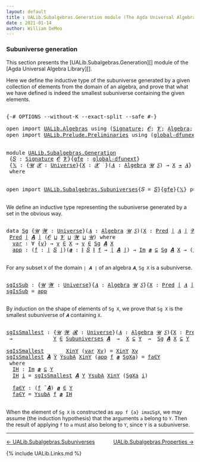 ```yaml
---
layout: default
title : UALib.Subalgebras.Generation module (The Agda Universal Algebra Library)
date : 2021-01-14
author: William DeMeo
---
```


### <a id="subuniverse-generation">Subuniverse generation</a>

This section presents the [UALib.Subalgebras.Generation][] module of the [Agda Universal Algebra Library][].

Here we define the inductive type of the subuniverse generated by a given collection of elements from the domain of an algebra, and prove that what we have defined is indeed the smallest subuniverse containing the given elements.

<pre class="Agda">

<a id="565" class="Symbol">{-#</a> <a id="569" class="Keyword">OPTIONS</a> <a id="577" class="Pragma">--without-K</a> <a id="589" class="Pragma">--exact-split</a> <a id="603" class="Pragma">--safe</a> <a id="610" class="Symbol">#-}</a>

<a id="615" class="Keyword">open</a> <a id="620" class="Keyword">import</a> <a id="627" href="UALib.Algebras.html" class="Module">UALib.Algebras</a> <a id="642" class="Keyword">using</a> <a id="648" class="Symbol">(</a><a id="649" href="UALib.Algebras.Signatures.html#1419" class="Function">Signature</a><a id="658" class="Symbol">;</a> <a id="660" href="universes.html#613" class="Generalizable">𝓞</a><a id="661" class="Symbol">;</a> <a id="663" href="universes.html#617" class="Generalizable">𝓥</a><a id="664" class="Symbol">;</a> <a id="666" href="UALib.Algebras.Algebras.html#781" class="Function">Algebra</a><a id="673" class="Symbol">;</a> <a id="675" href="UALib.Algebras.Algebras.html#3468" class="Function Operator">_↠_</a><a id="678" class="Symbol">)</a>
<a id="680" class="Keyword">open</a> <a id="685" class="Keyword">import</a> <a id="692" href="UALib.Prelude.Preliminaries.html" class="Module">UALib.Prelude.Preliminaries</a> <a id="720" class="Keyword">using</a> <a id="726" class="Symbol">(</a><a id="727" href="MGS-Subsingleton-Theorems.html#3468" class="Function">global-dfunext</a><a id="741" class="Symbol">;</a> <a id="743" href="universes.html#551" class="Postulate">Universe</a><a id="751" class="Symbol">;</a> <a id="753" href="universes.html#758" class="Function Operator">_̇</a><a id="755" class="Symbol">)</a>


<a id="759" class="Keyword">module</a> <a id="766" href="UALib.Subalgebras.Generation.html" class="Module">UALib.Subalgebras.Generation</a>
 <a id="796" class="Symbol">{</a><a id="797" href="UALib.Subalgebras.Generation.html#797" class="Bound">𝑆</a> <a id="799" class="Symbol">:</a> <a id="801" href="UALib.Algebras.Signatures.html#1419" class="Function">Signature</a> <a id="811" href="universes.html#613" class="Generalizable">𝓞</a> <a id="813" href="universes.html#617" class="Generalizable">𝓥</a><a id="814" class="Symbol">}{</a><a id="816" href="UALib.Subalgebras.Generation.html#816" class="Bound">gfe</a> <a id="820" class="Symbol">:</a> <a id="822" href="MGS-Subsingleton-Theorems.html#3468" class="Function">global-dfunext</a><a id="836" class="Symbol">}</a>
 <a id="839" class="Symbol">{</a><a id="840" href="UALib.Subalgebras.Generation.html#840" class="Bound">𝕏</a> <a id="842" class="Symbol">:</a> <a id="844" class="Symbol">{</a><a id="845" href="UALib.Subalgebras.Generation.html#845" class="Bound">𝓤</a> <a id="847" href="UALib.Subalgebras.Generation.html#847" class="Bound">𝓧</a> <a id="849" class="Symbol">:</a> <a id="851" href="universes.html#551" class="Postulate">Universe</a><a id="859" class="Symbol">}{</a><a id="861" href="UALib.Subalgebras.Generation.html#861" class="Bound">X</a> <a id="863" class="Symbol">:</a> <a id="865" href="UALib.Subalgebras.Generation.html#847" class="Bound">𝓧</a> <a id="867" href="universes.html#758" class="Function Operator">̇</a> <a id="869" class="Symbol">}(</a><a id="871" href="UALib.Subalgebras.Generation.html#871" class="Bound">𝑨</a> <a id="873" class="Symbol">:</a> <a id="875" href="UALib.Algebras.Algebras.html#781" class="Function">Algebra</a> <a id="883" href="UALib.Subalgebras.Generation.html#845" class="Bound">𝓤</a> <a id="885" href="UALib.Subalgebras.Generation.html#797" class="Bound">𝑆</a><a id="886" class="Symbol">)</a> <a id="888" class="Symbol">→</a> <a id="890" href="UALib.Subalgebras.Generation.html#861" class="Bound">X</a> <a id="892" href="UALib.Algebras.Algebras.html#3468" class="Function Operator">↠</a> <a id="894" href="UALib.Subalgebras.Generation.html#871" class="Bound">𝑨</a><a id="895" class="Symbol">}</a>
 <a id="898" class="Keyword">where</a>


<a id="906" class="Keyword">open</a> <a id="911" class="Keyword">import</a> <a id="918" href="UALib.Subalgebras.Subuniverses.html" class="Module">UALib.Subalgebras.Subuniverses</a><a id="948" class="Symbol">{</a><a id="949" class="Argument">𝑆</a> <a id="951" class="Symbol">=</a> <a id="953" href="UALib.Subalgebras.Generation.html#797" class="Bound">𝑆</a><a id="954" class="Symbol">}{</a><a id="956" href="UALib.Subalgebras.Generation.html#816" class="Bound">gfe</a><a id="959" class="Symbol">}{</a><a id="961" href="UALib.Subalgebras.Generation.html#840" class="Bound">𝕏</a><a id="962" class="Symbol">}</a> <a id="964" class="Keyword">public</a>

</pre>

We define an inductive type representing the subuniverse generated by a set in the obvious way.

<pre class="Agda">

<a id="1095" class="Keyword">data</a> <a id="Sg"></a><a id="1100" href="UALib.Subalgebras.Generation.html#1100" class="Datatype">Sg</a> <a id="1103" class="Symbol">{</a><a id="1104" href="UALib.Subalgebras.Generation.html#1104" class="Bound">𝓤</a> <a id="1106" href="UALib.Subalgebras.Generation.html#1106" class="Bound">𝓦</a> <a id="1108" class="Symbol">:</a> <a id="1110" href="universes.html#551" class="Postulate">Universe</a><a id="1118" class="Symbol">}(</a><a id="1120" href="UALib.Subalgebras.Generation.html#1120" class="Bound">𝑨</a> <a id="1122" class="Symbol">:</a> <a id="1124" href="UALib.Algebras.Algebras.html#781" class="Function">Algebra</a> <a id="1132" href="UALib.Subalgebras.Generation.html#1104" class="Bound">𝓤</a> <a id="1134" href="UALib.Subalgebras.Generation.html#797" class="Bound">𝑆</a><a id="1135" class="Symbol">)(</a><a id="1137" href="UALib.Subalgebras.Generation.html#1137" class="Bound">X</a> <a id="1139" class="Symbol">:</a> <a id="1141" href="UALib.Relations.Unary.html#1088" class="Function">Pred</a> <a id="1146" href="UALib.Prelude.Preliminaries.html#11659" class="Function Operator">∣</a> <a id="1148" href="UALib.Subalgebras.Generation.html#1120" class="Bound">𝑨</a> <a id="1150" href="UALib.Prelude.Preliminaries.html#11659" class="Function Operator">∣</a> <a id="1152" href="UALib.Subalgebras.Generation.html#1106" class="Bound">𝓦</a><a id="1153" class="Symbol">)</a> <a id="1155" class="Symbol">:</a>
 <a id="1158" href="UALib.Relations.Unary.html#1088" class="Function">Pred</a> <a id="1163" href="UALib.Prelude.Preliminaries.html#11659" class="Function Operator">∣</a> <a id="1165" href="UALib.Subalgebras.Generation.html#1120" class="Bound">𝑨</a> <a id="1167" href="UALib.Prelude.Preliminaries.html#11659" class="Function Operator">∣</a> <a id="1169" class="Symbol">(</a><a id="1170" href="UALib.Subalgebras.Generation.html#811" class="Bound">𝓞</a> <a id="1172" href="Agda.Primitive.html#636" class="Function Operator">⊔</a> <a id="1174" href="UALib.Subalgebras.Generation.html#813" class="Bound">𝓥</a> <a id="1176" href="Agda.Primitive.html#636" class="Function Operator">⊔</a> <a id="1178" href="UALib.Subalgebras.Generation.html#1106" class="Bound">𝓦</a> <a id="1180" href="Agda.Primitive.html#636" class="Function Operator">⊔</a> <a id="1182" href="UALib.Subalgebras.Generation.html#1104" class="Bound">𝓤</a><a id="1183" class="Symbol">)</a> <a id="1185" class="Keyword">where</a>
  <a id="Sg.var"></a><a id="1193" href="UALib.Subalgebras.Generation.html#1193" class="InductiveConstructor">var</a> <a id="1197" class="Symbol">:</a> <a id="1199" class="Symbol">∀</a> <a id="1201" class="Symbol">{</a><a id="1202" href="UALib.Subalgebras.Generation.html#1202" class="Bound">v</a><a id="1203" class="Symbol">}</a> <a id="1205" class="Symbol">→</a> <a id="1207" href="UALib.Subalgebras.Generation.html#1202" class="Bound">v</a> <a id="1209" href="UALib.Relations.Unary.html#2725" class="Function Operator">∈</a> <a id="1211" href="UALib.Subalgebras.Generation.html#1137" class="Bound">X</a> <a id="1213" class="Symbol">→</a> <a id="1215" href="UALib.Subalgebras.Generation.html#1202" class="Bound">v</a> <a id="1217" href="UALib.Relations.Unary.html#2725" class="Function Operator">∈</a> <a id="1219" href="UALib.Subalgebras.Generation.html#1100" class="Datatype">Sg</a> <a id="1222" href="UALib.Subalgebras.Generation.html#1120" class="Bound">𝑨</a> <a id="1224" href="UALib.Subalgebras.Generation.html#1137" class="Bound">X</a>
  <a id="Sg.app"></a><a id="1228" href="UALib.Subalgebras.Generation.html#1228" class="InductiveConstructor">app</a> <a id="1232" class="Symbol">:</a> <a id="1234" class="Symbol">(</a><a id="1235" href="UALib.Subalgebras.Generation.html#1235" class="Bound">f</a> <a id="1237" class="Symbol">:</a> <a id="1239" href="UALib.Prelude.Preliminaries.html#11659" class="Function Operator">∣</a> <a id="1241" href="UALib.Subalgebras.Generation.html#797" class="Bound">𝑆</a> <a id="1243" href="UALib.Prelude.Preliminaries.html#11659" class="Function Operator">∣</a><a id="1244" class="Symbol">)(</a><a id="1246" href="UALib.Subalgebras.Generation.html#1246" class="Bound">𝒂</a> <a id="1248" class="Symbol">:</a> <a id="1250" href="UALib.Prelude.Preliminaries.html#11740" class="Function Operator">∥</a> <a id="1252" href="UALib.Subalgebras.Generation.html#797" class="Bound">𝑆</a> <a id="1254" href="UALib.Prelude.Preliminaries.html#11740" class="Function Operator">∥</a> <a id="1256" href="UALib.Subalgebras.Generation.html#1235" class="Bound">f</a> <a id="1258" class="Symbol">→</a> <a id="1260" href="UALib.Prelude.Preliminaries.html#11659" class="Function Operator">∣</a> <a id="1262" href="UALib.Subalgebras.Generation.html#1120" class="Bound">𝑨</a> <a id="1264" href="UALib.Prelude.Preliminaries.html#11659" class="Function Operator">∣</a><a id="1265" class="Symbol">)</a> <a id="1267" class="Symbol">→</a> <a id="1269" href="UALib.Relations.Unary.html#5327" class="Function Operator">Im</a> <a id="1272" href="UALib.Subalgebras.Generation.html#1246" class="Bound">𝒂</a> <a id="1274" href="UALib.Relations.Unary.html#5327" class="Function Operator">⊆</a> <a id="1276" href="UALib.Subalgebras.Generation.html#1100" class="Datatype">Sg</a> <a id="1279" href="UALib.Subalgebras.Generation.html#1120" class="Bound">𝑨</a> <a id="1281" href="UALib.Subalgebras.Generation.html#1137" class="Bound">X</a> <a id="1283" class="Symbol">→</a> <a id="1285" class="Symbol">(</a><a id="1286" href="UALib.Subalgebras.Generation.html#1235" class="Bound">f</a> <a id="1288" href="UALib.Algebras.Algebras.html#2931" class="Function Operator">̂</a> <a id="1290" href="UALib.Subalgebras.Generation.html#1120" class="Bound">𝑨</a><a id="1291" class="Symbol">)</a> <a id="1293" href="UALib.Subalgebras.Generation.html#1246" class="Bound">𝒂</a> <a id="1295" href="UALib.Relations.Unary.html#2725" class="Function Operator">∈</a> <a id="1297" href="UALib.Subalgebras.Generation.html#1100" class="Datatype">Sg</a> <a id="1300" href="UALib.Subalgebras.Generation.html#1120" class="Bound">𝑨</a> <a id="1302" href="UALib.Subalgebras.Generation.html#1137" class="Bound">X</a>

</pre>

For any subset `X` of the domain `∣ 𝑨 ∣` of an algebra `𝑨`, `Sg X` is a subuniverse.

<pre class="Agda">

<a id="sgIsSub"></a><a id="1417" href="UALib.Subalgebras.Generation.html#1417" class="Function">sgIsSub</a> <a id="1425" class="Symbol">:</a> <a id="1427" class="Symbol">{</a><a id="1428" href="UALib.Subalgebras.Generation.html#1428" class="Bound">𝓤</a> <a id="1430" href="UALib.Subalgebras.Generation.html#1430" class="Bound">𝓦</a> <a id="1432" class="Symbol">:</a> <a id="1434" href="universes.html#551" class="Postulate">Universe</a><a id="1442" class="Symbol">}{</a><a id="1444" href="UALib.Subalgebras.Generation.html#1444" class="Bound">𝑨</a> <a id="1446" class="Symbol">:</a> <a id="1448" href="UALib.Algebras.Algebras.html#781" class="Function">Algebra</a> <a id="1456" href="UALib.Subalgebras.Generation.html#1428" class="Bound">𝓤</a> <a id="1458" href="UALib.Subalgebras.Generation.html#797" class="Bound">𝑆</a><a id="1459" class="Symbol">}{</a><a id="1461" href="UALib.Subalgebras.Generation.html#1461" class="Bound">X</a> <a id="1463" class="Symbol">:</a> <a id="1465" href="UALib.Relations.Unary.html#1088" class="Function">Pred</a> <a id="1470" href="UALib.Prelude.Preliminaries.html#11659" class="Function Operator">∣</a> <a id="1472" href="UALib.Subalgebras.Generation.html#1444" class="Bound">𝑨</a> <a id="1474" href="UALib.Prelude.Preliminaries.html#11659" class="Function Operator">∣</a> <a id="1476" href="UALib.Subalgebras.Generation.html#1430" class="Bound">𝓦</a><a id="1477" class="Symbol">}</a> <a id="1479" class="Symbol">→</a> <a id="1481" href="UALib.Subalgebras.Generation.html#1100" class="Datatype">Sg</a> <a id="1484" href="UALib.Subalgebras.Generation.html#1444" class="Bound">𝑨</a> <a id="1486" href="UALib.Subalgebras.Generation.html#1461" class="Bound">X</a> <a id="1488" href="UALib.Relations.Unary.html#2725" class="Function Operator">∈</a> <a id="1490" href="UALib.Subalgebras.Subuniverses.html#833" class="Function">Subuniverses</a> <a id="1503" href="UALib.Subalgebras.Generation.html#1444" class="Bound">𝑨</a>
<a id="1505" href="UALib.Subalgebras.Generation.html#1417" class="Function">sgIsSub</a> <a id="1513" class="Symbol">=</a> <a id="1515" href="UALib.Subalgebras.Generation.html#1228" class="InductiveConstructor">app</a>

</pre>

By induction on the shape of elements of `Sg X`, we prove that `Sg X` is the smallest subuniverse of `𝑨` containing `X`.

<pre class="Agda">

<a id="sgIsSmallest"></a><a id="1668" href="UALib.Subalgebras.Generation.html#1668" class="Function">sgIsSmallest</a> <a id="1681" class="Symbol">:</a> <a id="1683" class="Symbol">{</a><a id="1684" href="UALib.Subalgebras.Generation.html#1684" class="Bound">𝓤</a> <a id="1686" href="UALib.Subalgebras.Generation.html#1686" class="Bound">𝓦</a> <a id="1688" href="UALib.Subalgebras.Generation.html#1688" class="Bound">𝓡</a> <a id="1690" class="Symbol">:</a> <a id="1692" href="universes.html#551" class="Postulate">Universe</a><a id="1700" class="Symbol">}(</a><a id="1702" href="UALib.Subalgebras.Generation.html#1702" class="Bound">𝑨</a> <a id="1704" class="Symbol">:</a> <a id="1706" href="UALib.Algebras.Algebras.html#781" class="Function">Algebra</a> <a id="1714" href="UALib.Subalgebras.Generation.html#1684" class="Bound">𝓤</a> <a id="1716" href="UALib.Subalgebras.Generation.html#797" class="Bound">𝑆</a><a id="1717" class="Symbol">){</a><a id="1719" href="UALib.Subalgebras.Generation.html#1719" class="Bound">X</a> <a id="1721" class="Symbol">:</a> <a id="1723" href="UALib.Relations.Unary.html#1088" class="Function">Pred</a> <a id="1728" href="UALib.Prelude.Preliminaries.html#11659" class="Function Operator">∣</a> <a id="1730" href="UALib.Subalgebras.Generation.html#1702" class="Bound">𝑨</a> <a id="1732" href="UALib.Prelude.Preliminaries.html#11659" class="Function Operator">∣</a> <a id="1734" href="UALib.Subalgebras.Generation.html#1686" class="Bound">𝓦</a><a id="1735" class="Symbol">}(</a><a id="1737" href="UALib.Subalgebras.Generation.html#1737" class="Bound">Y</a> <a id="1739" class="Symbol">:</a> <a id="1741" href="UALib.Relations.Unary.html#1088" class="Function">Pred</a> <a id="1746" href="UALib.Prelude.Preliminaries.html#11659" class="Function Operator">∣</a> <a id="1748" href="UALib.Subalgebras.Generation.html#1702" class="Bound">𝑨</a> <a id="1750" href="UALib.Prelude.Preliminaries.html#11659" class="Function Operator">∣</a> <a id="1752" href="UALib.Subalgebras.Generation.html#1688" class="Bound">𝓡</a><a id="1753" class="Symbol">)</a>
 <a id="1756" class="Symbol">→</a>             <a id="1770" href="UALib.Subalgebras.Generation.html#1737" class="Bound">Y</a> <a id="1772" href="UALib.Relations.Unary.html#2725" class="Function Operator">∈</a> <a id="1774" href="UALib.Subalgebras.Subuniverses.html#833" class="Function">Subuniverses</a> <a id="1787" href="UALib.Subalgebras.Generation.html#1702" class="Bound">𝑨</a>  <a id="1790" class="Symbol">→</a>  <a id="1793" href="UALib.Subalgebras.Generation.html#1719" class="Bound">X</a> <a id="1795" href="UALib.Relations.Unary.html#3007" class="Function Operator">⊆</a> <a id="1797" href="UALib.Subalgebras.Generation.html#1737" class="Bound">Y</a>  <a id="1800" class="Symbol">→</a>  <a id="1803" href="UALib.Subalgebras.Generation.html#1100" class="Datatype">Sg</a> <a id="1806" href="UALib.Subalgebras.Generation.html#1702" class="Bound">𝑨</a> <a id="1808" href="UALib.Subalgebras.Generation.html#1719" class="Bound">X</a> <a id="1810" href="UALib.Relations.Unary.html#3007" class="Function Operator">⊆</a> <a id="1812" href="UALib.Subalgebras.Generation.html#1737" class="Bound">Y</a>

<a id="1815" href="UALib.Subalgebras.Generation.html#1668" class="Function">sgIsSmallest</a> <a id="1828" class="Symbol">_</a> <a id="1830" class="Symbol">_</a> <a id="1832" class="Symbol">_</a> <a id="1834" href="UALib.Subalgebras.Generation.html#1834" class="Bound">XinY</a> <a id="1839" class="Symbol">(</a><a id="1840" href="UALib.Subalgebras.Generation.html#1193" class="InductiveConstructor">var</a> <a id="1844" href="UALib.Subalgebras.Generation.html#1844" class="Bound">Xv</a><a id="1846" class="Symbol">)</a> <a id="1848" class="Symbol">=</a> <a id="1850" href="UALib.Subalgebras.Generation.html#1834" class="Bound">XinY</a> <a id="1855" href="UALib.Subalgebras.Generation.html#1844" class="Bound">Xv</a>
<a id="1858" href="UALib.Subalgebras.Generation.html#1668" class="Function">sgIsSmallest</a> <a id="1871" href="UALib.Subalgebras.Generation.html#1871" class="Bound">𝑨</a> <a id="1873" href="UALib.Subalgebras.Generation.html#1873" class="Bound">Y</a> <a id="1875" href="UALib.Subalgebras.Generation.html#1875" class="Bound">YsubA</a> <a id="1881" href="UALib.Subalgebras.Generation.html#1881" class="Bound">XinY</a> <a id="1886" class="Symbol">(</a><a id="1887" href="UALib.Subalgebras.Generation.html#1228" class="InductiveConstructor">app</a> <a id="1891" href="UALib.Subalgebras.Generation.html#1891" class="Bound">f</a> <a id="1893" href="UALib.Subalgebras.Generation.html#1893" class="Bound">𝒂</a> <a id="1895" href="UALib.Subalgebras.Generation.html#1895" class="Bound">SgXa</a><a id="1899" class="Symbol">)</a> <a id="1901" class="Symbol">=</a> <a id="1903" href="UALib.Subalgebras.Generation.html#1980" class="Function">fa∈Y</a>
 <a id="1909" class="Keyword">where</a>
  <a id="1917" href="UALib.Subalgebras.Generation.html#1917" class="Function">IH</a> <a id="1920" class="Symbol">:</a> <a id="1922" href="UALib.Relations.Unary.html#5327" class="Function Operator">Im</a> <a id="1925" href="UALib.Subalgebras.Generation.html#1893" class="Bound">𝒂</a> <a id="1927" href="UALib.Relations.Unary.html#5327" class="Function Operator">⊆</a> <a id="1929" href="UALib.Subalgebras.Generation.html#1873" class="Bound">Y</a>
  <a id="1933" href="UALib.Subalgebras.Generation.html#1917" class="Function">IH</a> <a id="1936" href="UALib.Subalgebras.Generation.html#1936" class="Bound">i</a> <a id="1938" class="Symbol">=</a> <a id="1940" href="UALib.Subalgebras.Generation.html#1668" class="Function">sgIsSmallest</a> <a id="1953" href="UALib.Subalgebras.Generation.html#1871" class="Bound">𝑨</a> <a id="1955" href="UALib.Subalgebras.Generation.html#1873" class="Bound">Y</a> <a id="1957" href="UALib.Subalgebras.Generation.html#1875" class="Bound">YsubA</a> <a id="1963" href="UALib.Subalgebras.Generation.html#1881" class="Bound">XinY</a> <a id="1968" class="Symbol">(</a><a id="1969" href="UALib.Subalgebras.Generation.html#1895" class="Bound">SgXa</a> <a id="1974" href="UALib.Subalgebras.Generation.html#1936" class="Bound">i</a><a id="1975" class="Symbol">)</a>

  <a id="1980" href="UALib.Subalgebras.Generation.html#1980" class="Function">fa∈Y</a> <a id="1985" class="Symbol">:</a> <a id="1987" class="Symbol">(</a><a id="1988" href="UALib.Subalgebras.Generation.html#1891" class="Bound">f</a> <a id="1990" href="UALib.Algebras.Algebras.html#2931" class="Function Operator">̂</a> <a id="1992" href="UALib.Subalgebras.Generation.html#1871" class="Bound">𝑨</a><a id="1993" class="Symbol">)</a> <a id="1995" href="UALib.Subalgebras.Generation.html#1893" class="Bound">𝒂</a> <a id="1997" href="UALib.Relations.Unary.html#2725" class="Function Operator">∈</a> <a id="1999" href="UALib.Subalgebras.Generation.html#1873" class="Bound">Y</a>
  <a id="2003" href="UALib.Subalgebras.Generation.html#1980" class="Function">fa∈Y</a> <a id="2008" class="Symbol">=</a> <a id="2010" href="UALib.Subalgebras.Generation.html#1875" class="Bound">YsubA</a> <a id="2016" href="UALib.Subalgebras.Generation.html#1891" class="Bound">f</a> <a id="2018" href="UALib.Subalgebras.Generation.html#1893" class="Bound">𝒂</a> <a id="2020" href="UALib.Subalgebras.Generation.html#1917" class="Function">IH</a>

</pre>

When the element of `Sg X` is constructed as `app f {a} ima⊆SgX`, we may assume (the induction hypothesis) that the arguments `a` belong to `Y`. Then the result of applying `f` to `a` must also belong to `Y`, since `Y` is a subuniverse.

---------------------------------

[← UALib.Subalgebras.Subuniverses](UALib.Subalgebras.Subuniverses.html)
<span style="float:right;">[UALib.Subalgebras.Properties →](UALib.Subalgebras.Properties.html)</span>

{% include UALib.Links.md %}
